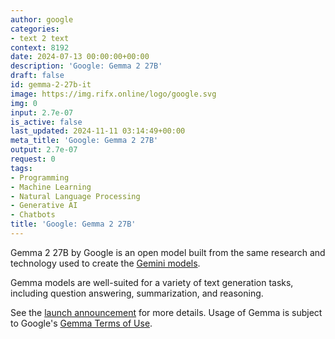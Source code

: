 ```yaml
---
author: google
categories:
- text 2 text
context: 8192
date: 2024-07-13 00:00:00+00:00
description: 'Google: Gemma 2 27B'
draft: false
id: gemma-2-27b-it
image: https://img.rifx.online/logo/google.svg
img: 0
input: 2.7e-07
is_active: false
last_updated: 2024-11-11 03:14:49+00:00
meta_title: 'Google: Gemma 2 27B'
output: 2.7e-07
request: 0
tags:
- Programming
- Machine Learning
- Natural Language Processing
- Generative AI
- Chatbots
title: 'Google: Gemma 2 27B'
---
```




Gemma 2 27B by Google is an open model built from the same research and technology used to create the [Gemini models](/models?q=gemini).

Gemma models are well-suited for a variety of text generation tasks, including question answering, summarization, and reasoning.

See the [launch announcement](https://blog.google/technology/developers/google-gemma-2/) for more details. Usage of Gemma is subject to Google's [Gemma Terms of Use](https://ai.google.dev/gemma/terms).

